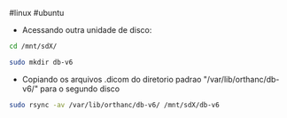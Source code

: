 #linux #ubuntu 

* Acessando outra unidade de disco:

```bash
cd /mnt/sdX/

```

```bash
sudo mkdir db-v6

```

* Copiando os arquivos .dicom do diretorio padrao "/var/lib/orthanc/db-v6/" para o segundo disco

```bash
sudo rsync -av /var/lib/orthanc/db-v6/ /mnt/sdX/db-v6

```